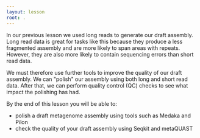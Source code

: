 ```yaml
---
layout: lesson
root: .
---
```

In our previous lesson we used long reads to generate our draft assembly. Long read data is great for tasks like this because they produce a less fragmented assembly and are more likely to span areas with repeats. However, they are also more likely to contain sequencing errors than short read data.

We must therefore use further tools to improve the quality of our draft assembly. We can "polish" our assembly using both long and short read data. After that, we can perform quality control (QC) checks to see what impact the polishing has had.

By the end of this lesson you will be able to:
- polish a draft metagenome assembly using tools such as Medaka and Pilon
- check the quality of your draft assembly using Seqkit and metaQUAST